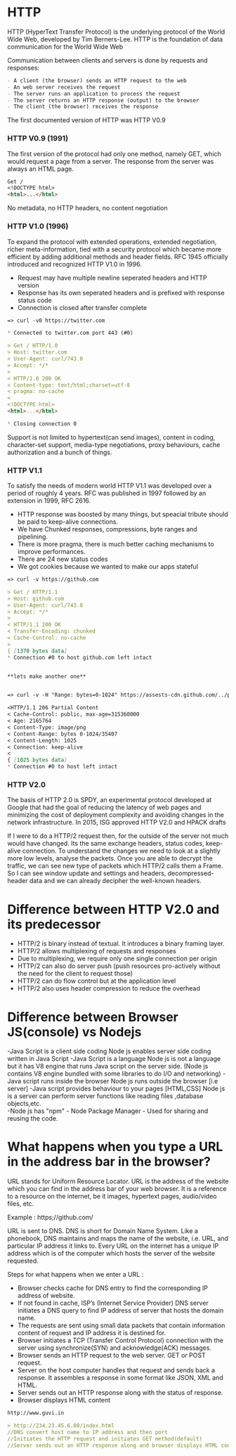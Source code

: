 # HTTP
HTTP (HyperText Transfer Protocol) is the underlying protocol of the World Wide Web, developed by Tim Berners-Lee.
HTTP is the foundation of data communication for the World Wide Web

Communication between clients and servers is done by requests and responses:

```markdown
- A client (the browser) sends an HTTP request to the web
- An web server receives the request
- The server runs an application to process the request
- The server returns an HTTP response (output) to the browser
- The client (the browser) receives the response
```

The first documented version of HTTP was HTTP V0.9

### HTTP V0.9 (1991)

The first version of the protocol had only one method, namely GET, which would request a page from a server. The response from the server was always an HTML page.

```markdown
Get /
<!DOCTYPE html>
<html>...</html>
```

No metadata, no HTTP headers, no content negotiation

### HTTP V1.0 (1996)

To expand the protocol with extended operations, extended negotiation, richer meta-information, tied with a security protocol which became more efficient by adding additional methods and header fields. RFC 1945 officially introduced and recognized HTTP V1.0 in 1996.

- Request may have multiple newline seperated headers and HTTP version
- Response has its own seperated headers and is prefixed with response status code
- Connection is closed after transfer complete

```markdown
=> curl -v0 https://twitter.com

* Connected to twitter.com port 443 (#0)

> Get / HTTP/1.0
> Host: twitter.com
> User-Agent: curl/743.0
> Accept: */*
>
< HTTP/1.0 200 OK
< Content-type: text/html;charset=utf-8
< pragma: no-cache
<
<!DOCTYPE html>
<html>...</html>

* Closing connection 0
```

Support is not limited to hypertext(can send images), content in coding, character-set support, media-type negotiations, proxy behaviours, cache authorization and a bunch of things.

### HTTP V1.1 

To satisfy the needs of modern world HTTP V1.1 was developed over a period of roughly 4 years. RFC was published in 1997 followed by an extension in 1999, RFC 2616. 

- HTTP response was boosted by many things, but speacial tribute should be paid to keep-alive connections.
- We have Chunked responses, compressions, byte ranges and pipelining.
- There is more pragma, there is much better caching mechanisms to improve performances.
- There are 24 new status codes
- We got cookies because we wanted to make our apps stateful


```markdown
=> curl -v https://github.com

> Get / HTTP/1.1
> Host: github.com
> User-Agent: curl/743.0
> Accept: */*
>
< HTTP/1.1 200 OK
< Transfer-Encoding: chunked
< Cache-Control: no-cache
<
{ [1370 bytes data]
* Connection #0 to host github.com left intact


**lets make another one**


=> curl -v -H "Range: bytes=0-1024" https://assests-cdn.github.com/../puppy.png

<HTTP/1.1 206 Partial Content
< Cache-Control: public, max-age=315360000
< Age: 2165764
< Content-Type: image/png
< Content-Range: bytes 0-1024/35407
< Content-Length: 1025
< Connection: keep-alive
<
{ [1025 bytes data]
* Connection #0 to host left intact
```

### HTTP V2.0 

The basis of HTTP 2.0 is SPDY, an experimental protocol developed at Google that had the goal of reducing the latency of web pages and minimizing the cost of deployment complexity and avoiding changes in the network infrastructure. In 2015, ISG approved HTTP V2.0 and HPACK drafts

If I were to do a HTTP/2 request then, for the outside of the server not much would have changed. Its the same exchange headers, status codes, keep-alive connection. To understand the changes we need to look at a slightly more low levels, analyse the packets. Once you are able to decrypt the traffic, we can see new type of packets which HTTP/2 calls them a Frame. So I can see window update and settings and headers, decompressed-header data and we can already decipher the well-known headers.

  
  
  
  

# Difference between HTTP V2.0 and its predecessor

- HTTP/2 is binary instead of textual. It introduces a binary framing layer.
- HTTP/2 allows multiplexing of requests and responses
- Due to multiplexing, we require only one single connection per origin
- HTTP/2 can also do server push (push resources pro-actively without the need for the client to request those)
- HTTP/2 can do flow control but at the application level
- HTTP/2 also uses header compression to reduce the overhead






# Difference between Browser JS(console) vs Nodejs

-Java Script is a client side coding
   Node js enables server side coding written in Java Script
-Java Script is a language
    Node js is not a language but it has V8 engine that runs Java script on the server side.
    (Node js contains V8 engine bundled with some libraries to do I/O and networking)
-Java script runs inside the browser
    Node js runs outside the browser [i.e server]
-Java script provides behaviour to your pages [HTML,CSS]
    Node js is a server can perform server functions like reading files ,database objects,etc.     
-Node js has "npm" - Node Package Manager - Used for sharing  and reusing the code.







# What happens when you type a URL in the address bar in the browser?

URL stands for Uniform Resource Locator. URL is the address of the website which you can find in the address bar of your web browser. It is a reference to a resource on the internet, be it images, hypertext pages, audio/video files, etc.

Example :
https;//github.com/


URL is sent to DNS. DNS is short for Domain Name System. Like a phonebook, DNS maintains and maps the name of the website, i.e. URL, and particular IP address it links to. Every URL on the internet has a unique IP address which is of the computer which hosts the server of the website requested.

Steps for what happens when we enter a URL :

- Browser checks cache for DNS entry to find the corresponding IP address of website.   
- If not found in cache, ISP’s (Internet Service Provider) DNS server initiates a DNS query to find IP address of server that hosts the domain name.
- The requests are sent using small data packets that contain information content of request and IP address it is destined for.
- Browser initiates a TCP (Transfer Control Protocol) connection with the server using synchronize(SYN) and acknowledge(ACK) messages.
- Browser sends an HTTP request to the web server. GET or POST request.
- Server on the host computer handles that request and sends back a response. It assembles a response in some format like JSON, XML and HTML.
- Server sends out an HTTP response along with the status of response.
- Browser displays HTML content

```markdown
http://www.guvi.in

> http://234.23.45.6.80/index.html
//DNS convert host name to IP address and then port
//Initiates the HTTP request and initiates GET method(default)
//Server sends out an HTTP response along and browser displays HTML content
```

